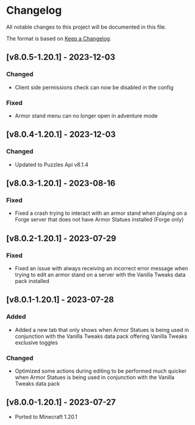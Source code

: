# Changelog
All notable changes to this project will be documented in this file.

The format is based on [Keep a Changelog].

## [v8.0.5-1.20.1] - 2023-12-03
### Changed
- Client side permissions check can now be disabled in the config
### Fixed
- Armor stand menu can no longer open in adventure mode 

## [v8.0.4-1.20.1] - 2023-12-03
### Changed
- Updated to Puzzles Api v8.1.4

## [v8.0.3-1.20.1] - 2023-08-16
### Fixed
- Fixed a crash trying to interact with an armor stand when playing on a Forge server that does not have Armor Statues installed (Forge only)

## [v8.0.2-1.20.1] - 2023-07-29
### Fixed
- Fixed an issue with always receiving an incorrect error message when trying to edit an armor stand on a server with the Vanilla Tweaks data pack installed

## [v8.0.1-1.20.1] - 2023-07-28
### Added
- Added a new tab that only shows when Armor Statues is being used in conjunction with the Vanilla Tweaks data pack offering Vanilla Tweaks exclusive toggles
### Changed
- Optimized some actions during editing to be performed much quicker when Armor Statues is being used in conjunction with the Vanilla Tweaks data pack

## [v8.0.0-1.20.1] - 2023-07-27
- Ported to Minecraft 1.20.1

[Keep a Changelog]: https://keepachangelog.com/en/1.0.0/
